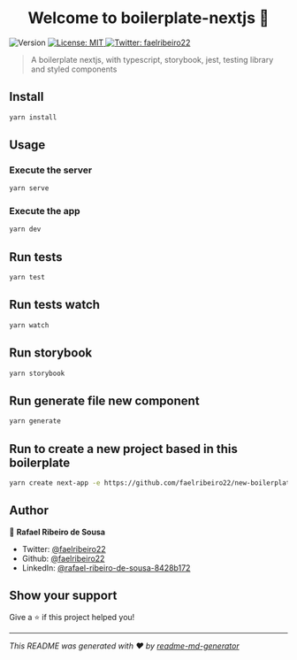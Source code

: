 <h1 align="center">Welcome to boilerplate-nextjs 👋</h1>
<p>
  <img alt="Version" src="https://img.shields.io/badge/version-0.1.0-blue.svg?cacheSeconds=2592000" />
  <a href="#" target="_blank">
    <img alt="License: MIT" src="https://img.shields.io/badge/License-MIT-yellow.svg" />
  </a>
  <a href="https://twitter.com/faelribeiro22" target="_blank">
    <img alt="Twitter: faelribeiro22" src="https://img.shields.io/twitter/follow/faelribeiro22.svg?style=social" />
  </a>
</p>

> A boilerplate nextjs, with typescript, storybook, jest, testing library and styled components

## Install

```sh
yarn install
```

## Usage

### Execute the server

```sh
yarn serve
```

### Execute the app

```sh
yarn dev
```

## Run tests

```sh
yarn test
```

## Run tests watch

```sh
yarn watch
```

## Run storybook

```sh
yarn storybook
```

## Run generate file new component

```sh
yarn generate
```

## Run to create a new project based in this boilerplate

```sh
yarn create next-app -e https://github.com/faelribeiro22/new-boilerplate
```

## Author

👤 **Rafael Ribeiro de Sousa**

- Twitter: [@faelribeiro22](https://twitter.com/faelribeiro22)
- Github: [@faelribeiro22](https://github.com/faelribeiro22)
- LinkedIn: [@rafael-ribeiro-de-sousa-8428b172](https://linkedin.com/in/rafael-ribeiro-de-sousa-8428b172)

## Show your support

Give a ⭐️ if this project helped you!

---

_This README was generated with ❤️ by [readme-md-generator](https://github.com/kefranabg/readme-md-generator)_
